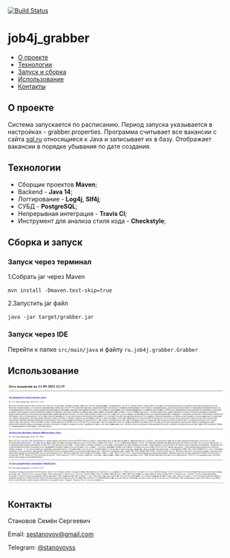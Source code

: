 [![Build Status](https://travis-ci.com/stanovov/job4j_grabber.svg?branch=master)](https://travis-ci.com/stanovov/job4j_grabber)

# job4j_grabber

+ [О проекте](#0-проекте)
+ [Технологии](#Технологии)
+ [Запуск и сборка](#Сборка-и-запуск)
+ [Использование](#Использование)
+ [Контакты](#Контакты)

## О проекте

Система запускается по расписанию. Период запуска указывается в настройках - grabber.properties. Программа считывает все 
вакансии с сайта [sql.ru](sql.ru) относящиеся к Java и записывает их в базу. Отображает вакансии
в порядке убывания по дате создания.

## Технологии

+ Сборщик проектов **Maven**;
+ Backend - **Java 14**;
+ Логгирование - **Log4j**, **Slf4j**;
+ СУБД - **PostgreSQL**;
+ Непрерывная интеграция - **Travis CI**;
+ Инструмент для анализа стиля кода - **Checkstyle**;

## Сборка и запуск

### Запуск через терминал

1.Собрать jar через Maven

`mvn install -Dmaven.test-skip=true`

2.Запустить jar файл

`java -jar target/grabber.jar`

### Запуск через IDE

Перейти к папке `src/main/java` и файлу `ru.job4j.grabber.Grabber`

## Использование

![Posts](images/grabber.png)

## Контакты

Становов Семён Сергеевич

Email: sestanovov@gmail.com

Telegram: [@stanovovss](https://t.me/stanovovss)